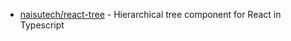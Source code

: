 - [naisutech/react-tree](https://github.com/naisutech/react-tree) - Hierarchical tree component for React in Typescript
